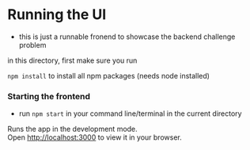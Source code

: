 # Running the UI

- this is just a runnable fronend to showcase the backend challenge problem

in this directory, first make sure you run

`npm install` to install all npm packages (needs node installed)

### Starting the frontend

- run `npm start` in your command line/terminal in the current directory

Runs the app in the development mode.\
Open [http://localhost:3000](http://localhost:3000) to view it in your browser.
